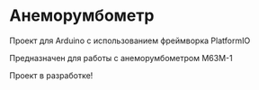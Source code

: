 # Анеморумбометр
Проект для Arduino с использованием фреймворка PlatformIO

Предназначен для работы с анеморумбометром М63М-1

Проект в разработке!
